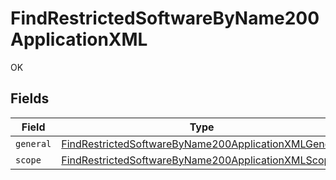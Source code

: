 # FindRestrictedSoftwareByName200ApplicationXML

OK


## Fields

| Field                                                                                                                                   | Type                                                                                                                                    | Required                                                                                                                                | Description                                                                                                                             |
| --------------------------------------------------------------------------------------------------------------------------------------- | --------------------------------------------------------------------------------------------------------------------------------------- | --------------------------------------------------------------------------------------------------------------------------------------- | --------------------------------------------------------------------------------------------------------------------------------------- |
| `general`                                                                                                                               | [FindRestrictedSoftwareByName200ApplicationXMLGeneral](../../models/operations/findrestrictedsoftwarebyname200applicationxmlgeneral.md) | :heavy_minus_sign:                                                                                                                      | N/A                                                                                                                                     |
| `scope`                                                                                                                                 | [FindRestrictedSoftwareByName200ApplicationXMLScope](../../models/operations/findrestrictedsoftwarebyname200applicationxmlscope.md)     | :heavy_minus_sign:                                                                                                                      | N/A                                                                                                                                     |